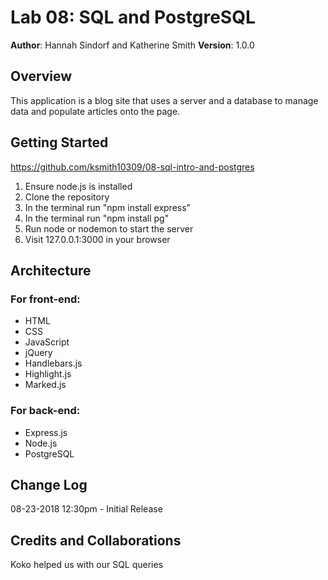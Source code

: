 # Lab 08: SQL and PostgreSQL

**Author**: Hannah Sindorf and Katherine Smith
**Version**: 1.0.0

## Overview
This application is a blog site that uses a server and a database to manage data and populate articles onto the page.

## Getting Started
https://github.com/ksmith10309/08-sql-intro-and-postgres
1. Ensure node.js is installed
2. Clone the repository
3. In the terminal run "npm install express"
4. In the terminal run "npm install pg"
5. Run node or nodemon to start the server
6. Visit 127.0.0.1:3000 in your browser

## Architecture

### For front-end:
- HTML
- CSS
- JavaScript
- jQuery
- Handlebars.js
- Highlight.js
- Marked.js

### For back-end:
- Express.js
- Node.js
- PostgreSQL

## Change Log
08-23-2018 12:30pm - Initial Release

## Credits and Collaborations
Koko helped us with our SQL queries
